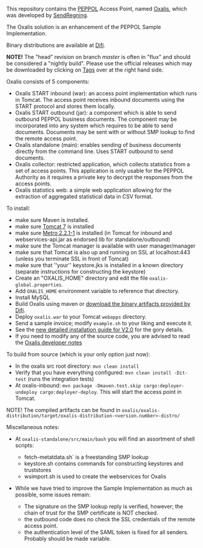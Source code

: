 This repository contains the [PEPPOL](http://www.peppol.eu) Access Point, named [Oxalis](http://en.wikipedia.org/wiki/Common_wood_sorrel),
which was developed by [SendRegning](http://www.sendregning.no).

The Oxalis solution is an enhancement of the PEPPOL Sample Implementation.

Binary distributions are available at [Difi](http://vefa.difi.no/oxalis/).

**NOTE!** The "head" revision on branch *master* is often in "flux" and should be considered a "nightly build". Please use the
official releases which may be downloaded by clicking on [Tags](https://github.com/difi/oxalis/tags) over at the right hand side.

Oxalis consists of 5 components:

* Oxalis START inbound (war): an access point implementation which runs in Tomcat.
    The access point receives inbound documents using the START protocol and stores them locally.
* Oxalis START outbound (jar): a component which is able to send outbound PEPPOL business documents.
    The component may be incorporated into any system which requires to be able to send documents. Documents may be sent with or without SMP lookup to find the remote access point.
* Oxalis standalone (main): enables sending of business documents directly from the command line.
    Uses START outbound to send documents.
* Oxalis collector: restricted application, which collects statistics from a set of access points. This application is only usable
 for the PEPPOL Authority as it requires a private key to decrypt the responses from the access points.
* Oxalis statistics web: a simple web application allowing for the extraction of aggregated statistical data in CSV format.

To install:

* make sure Maven is installed.
* make sure [Tomcat 7](http://tomcat.apache.org/download-70.cgi) is installed
* make sure [Metro 2.2.1-1](https://metro.java.net/2.2.1-1/) is installed (in Tomcat for inbound and webservices-api.jar as endorsed lib for standalone/outbound)
* make sure the Tomcat manager is available with user manager/manager
* make sure that Tomcat is also up and running on SSL at localhost:443 (unless you terminate SSL in front of Tomcat)
* make sure that ''your'' keystore.jks is installed in a known directory (separate instructions for constructing the keystore)
* Create an "OXALIS_HOME" directory and edit the file `oxalis-global.properties`.
* Add `OXALIS_HOME` environment variable to reference that directory.
* Install MySQL
* Build Oxalis using maven or [download the binary artifacts provided by Difi](http://vefa.difi.no/oxalis/).
* Deploy `oxalis.war` to your Tomcat `webapps` directory.
* Send a sample invoice; modify `example.sh` to your liking and execute it.
* See the [new detailed installation guide for V2.0](/doc/install/install-v2.md) for the gory details.
* If you need to modify any of the source code, you are advised to read the [Oxalis developer notes](/developer-readme.md)

To build from source (which is your only option just now):

* In the oxalis src root directory: `mvn clean install`
* Verify that you have everything configured: `mvn clean install -Dit-test` (runs the integration tests)
* At oxalis-inbound: `mvn package -Dmaven.test.skip cargo:deployer-undeploy cargo:deployer-deploy`. This will start the access point in Tomcat.

NOTE! The compiled artifacts can be found in `oxalis/oxalis-distribution/target/oxalis-distribution-<version.number>-distro/`

Miscellaneous notes:

* At `oxalis-standalone/src/main/bash` you will find an assortment of shell scripts:
	- fetch-metatdata.sh` is a freestanding SMP lookup
	- keystore.sh contains commands for constructing keystores and truststores
	- wsimport.sh is used to create the webservices for Oxalis

* While we have tried to improve the Sample Implementation as much as possible, some issues remain:
	- The signature on the SMP lookup reply is verified, however; the chain of trust for the SMP certificate is NOT checked.
	- the outbound code does no check the SSL credentials of the remote access point.
	- the authentication level of the SAML token is fixed for all senders. Probably should be made variable.

	

